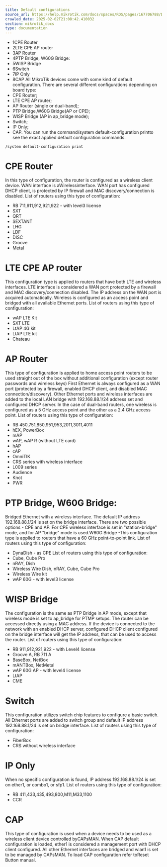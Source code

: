 ```yaml
---
title: Default configurations
source_url: https://help.mikrotik.com/docs/spaces/ROS/pages/167706788/Default+configurations,
crawled_date: 2025-02-02T21:08:42.410032
section: mikrotik_docs
type: documentation
---
```


* 1CPE Router
* 2LTE CPE AP router
* 3AP Router
* 4PTP Bridge, W60G Bridge:
* 5WISP Bridge
* 6Switch
* 7IP Only
* 8CAP
All MikroTik devices come with some kind of default configuration. There are several different configurations depending on board type:
* CPE Router;
* LTE CPE AP router;
* AP Router (single or dual-band);
* PTP Bridge,W60G Bridge(AP or CPE);
* WISP Bridge (AP in ap_bridge mode);
* Switch;
* IP Only;
* CAP.
You can run the command/system default-configuration printto see the exact applied default configuration commands.
```
/system default-configuration print
```
# CPE Router
In this type of configuration, the router is configured as a wireless client device. WAN interface is aWirelessinterface. WAN port has configured DHCP client, is protected by IP firewall and MAC discovery/connection is disabled.
List of routers using this type of configuration:
* RB 711,911,912,921,922 - with level3 license
* SXT
* QRT
* SEXTANT
* LHG
* LDF
* DISC
* Groove
* Metal
# LTE CPE AP router
This configuration type is applied to routers that have both LTE and wireless interfaces. LTE interface is considered a WAN port protected by a firewall and MAC discovery/connection disabled. The IP address on the WAN port is acquired automatically. Wireless is configured as an access point and bridged with all available Ethernet ports.
List of routers using this type of configuration:
* wAP LTE Kit
* SXT LTE
* LtAP 4G kit
* LtAP LTE kit
* Chateau
# AP Router
This type of configuration is applied to home access point routers to be used straight out of the box without additional configuration (except router passwords and wireless keys)
First Ethernet is always configured as a WAN port (protected by a firewall, enabled DHCP client, and disabled MAC connection/discovery). Other Ethernet ports and wireless interfaces are added to the local LAN bridge with 192.168.88.1/24 address set and configured DHCP server. In the case of dual-band routers, one wireless is configured as a 5 GHz access point and the other as a 2.4 GHz access point.
List of routers using this type of configuration:
* RB 450,751,850,951,953,2011,3011,4011
* hEX, PowerBox
* mAP
* wAP, wAP R (without LTE card)
* hAP
* cAP
* OmniTIK
* CRS series with wireless interface
* L009 series
* Audience
* Knot
* PWR
# PTP Bridge, W60G Bridge:
Bridged Ethernet with a wireless interface. The default IP address 192.168.88.1/24 is set on the bridge interface. There are two possible options - CPE and AP. For CPE wireless interface is set in "station-bridge" mode, and for AP "bridge" mode is used.W60G Bridge -This configuration type is applied to routers that have a 60 GHz point-to-point link.
List of routers using this type of configuration:
* DynaDish - as CPE
List of routers using this type of configuration:
* Cube, Cube Pro
* nRAY, Dish
* Wireless Wire Dish, nRAY, Cube, Cube Pro
* Wireless Wire kit
* wAP 60G - with level3 license
# WISP Bridge
The configuration is the same as PTP Bridge in AP mode, except that wireless mode is set to ap_bridge for PTMP setups. The router can be accessed directly using a MAC address. If the device is connected to the network with an enabled DHCP server, configured DHCP client configured on the bridge interface will get the IP address, that can be used to access the router.
List of routers using this type of configuration:
* RB 911,912,921,922 - with Level4 license
* Groove A, RB 711 A
* BaseBox, NetBox
* mANTBox, NetMetal
* wAP 60G AP - with level4 license
* LtAP
* CME
# Switch
This configuration utilizes switch chip features to configure a basic switch. All Ethernet ports are added to switch group and default IP address 192.168.88.1/24 is set on bridge interface.
List of routers using this type of configuration:
* FiberBox
* CRS without wireless interface
# IP Only
When no specific configuration is found, IP address 192.168.88.1/24 is set on ether1, or combo1, or sfp1.
List of routers using this type of configuration:
* RB 411,433,435,493,800,M11,M33,1100
* CCR
# CAP
This type of configuration is used when a device needs to be used as a wireless client device controlled byCAPsMAN.
When CAP default configuration is loaded, ether1 is considered a management port with DHCP client configured. All other Ethernet interfaces are bridged and wlan1 is set to be managed by CAPsMAN.
To load CAP configuration refer toReset Button manual.